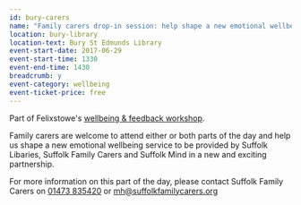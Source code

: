 ```yaml
---
id: bury-carers
name: "Family carers drop-in session: help shape a new emotional wellbeing service"
location: bury-library
location-text: Bury St Edmunds Library
event-start-date: 2017-06-29
event-start-time: 1330
event-end-time: 1430
breadcrumb: y
event-category: wellbeing
event-ticket-price: free
---
```


Part of Felixstowe's [wellbeing & feedback workshop](/events/bury-2017-06-29-wellbeing-feedback-workshop/).

Family carers are welcome to attend either or both parts of the day and help us shape a new emotional wellbeing service to be provided by Suffolk Libaries, Suffolk Family Carers and Suffolk Mind in a new and exciting partnership.

For more information on this part of the day, please contact Suffolk Family Carers on [01473 835420](tel:01473835420) or mh@suffolkfamilycarers.org
